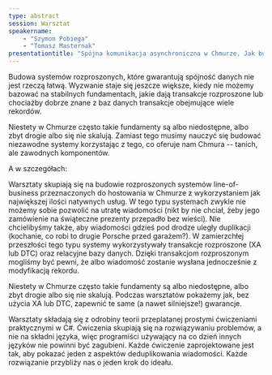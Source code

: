 ```yaml
---
type: abstract
session: Warsztat
speakername: 
    - "Szymon Pobiega"
    - "Tomasz Masternak"
presentationtitle: "Spójna komunikacja asynchroniczna w Chmurze. Jak budować niezawodne system z zawodnych komponentów."
---
```

Budowa systemów rozproszonych, które gwarantują spójność danych nie jest rzeczą łatwą. Wyzwanie staje się jeszcze większe, kiedy nie możemy bazować na stabilnych fundamentach, jakie dają transakcje rozproszone lub chociażby dobrze znane z baz danych transakcje obejmujące wiele rekordów.

Niestety w Chmurze często takie fundamenty są albo niedostępne, albo zbyt drogie albo się nie skalują. Zamiast tego musimy nauczyć się budować niezawodne systemy korzystając z tego, co oferuje nam Chmura -- tanich, ale zawodnych komponentów.

A w szczegółach:

Warsztaty skupiają się na budowie rozproszonych systemów line-of-business przeznaczonych do hostowania w Chmurze z wykorzystaniem jak największej ilości natywnych usług. W tego typu systemach zwykle nie możemy sobie pozwolić na utratę wiadomości (nikt by nie chciał, żeby jego zamówienie na świąteczne prezenty przepadło bez wieści). Nie chcielibyśmy także, aby wiadomości gdzieś pod drodze uległy duplikacji (kochanie, co robi to drugie Porsche przed garażem?). W zamierzchłej przeszłości tego typu systemy wykorzystywały transakcje rozproszone (XA lub DTC) oraz relacyjne bazy danych. Dzięki transakcjom rozproszonym mogliśmy być pewni, że albo wiadomość zostanie wysłana jednocześnie z modyfikacją rekordu.

Niestety w Chmurze często takie fundamenty są albo niedostępne, albo zbyt drogie albo się nie skalują. Podczas warsztatów pokażemy jak, bez użycia XA lub DTC, zapewnić te same (a nawet silniejsze!) gwarancje.

Warsztaty składają się z odrobiny teorii przeplatanej prostymi ćwiczeniami praktycznymi w C#. Ćwiczenia skupiają się na rozwiązywaniu problemów, a nie na składni języka, więc programiści używający na co dzień innych języków nie powinni być zagubieni. Każde ćwiczenie zaprojektowane jest tak, aby pokazać jeden z aspektów deduplikowania wiadomości. Każde rozwiązanie przybliży nas o jeden krok do ideału.
